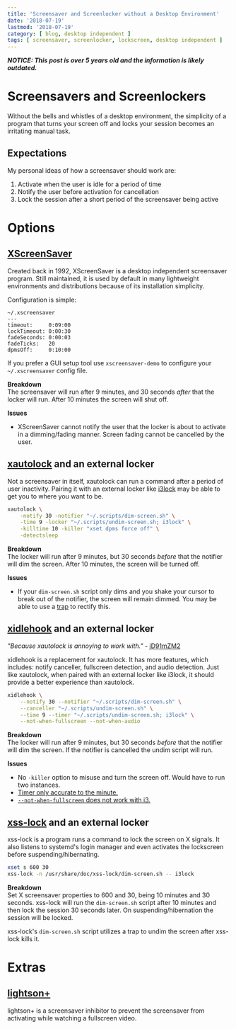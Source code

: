 ```yaml
---
title: 'Screensaver and Screenlocker without a Desktop Environment'
date: '2018-07-19'
lastmod: '2018-07-19'
category: [ blog, desktop independent ]
tags: [ screensaver, screenlocker, lockscreen, desktop independent ]
---
```


***NOTICE: This post is over 5 years old and the information is likely outdated.***

# Screensavers and Screenlockers
Without the bells and whistles of a desktop environment, the simplicity of a program that turns your screen off and locks your session becomes an irritating manual task.

## Expectations
My personal ideas of how a screensaver should work are:
1. Activate when the user is idle for a period of time
2. Notify the user before activation for cancellation
3. Lock the session after a short period of the screensaver being active



# Options

## [XScreenSaver](https://www.jwz.org/xscreensaver/)
Created back in 1992, XScreenSaver is a desktop independent screensaver program. Still maintained, it is used by default in many lightweight environments and distributions because of its installation simplicity.

Configuration is simple:
```
~/.xscreensaver
---
timeout:     0:09:00
lockTimeout: 0:00:30
fadeSeconds: 0:00:03
fadeTicks:   20
dpmsOff:     0:10:00
```
If you prefer a GUI setup tool use `xscreensaver-demo` to configure your `~/.xscreensaver` config file.

**Breakdown**  
The screensaver will run after 9 minutes, and 30 seconds *after* that the locker will run. After 10 minutes the screen will shut off.

**Issues**  
* XScreenSaver cannot notify the user that the locker is about to activate in a dimming/fading manner. Screen fading cannot be cancelled by the user.


## [xautolock](https://linux.die.net/man/1/xautolock) and an external locker
Not a screensaver in itself, xautolock can run a command after a period of user inactivity. Pairing it with an external locker like [i3lock](https://i3wm.org/i3lock/) may be able to get you to where you want to be.

```sh
xautolock \
    -notify 30 -notifier "~/.scripts/dim-screen.sh" \
    -time 9 -locker "~/.scripts/undim-screen.sh; i3lock" \
    -killtime 10 -killer "xset dpms force off" \
    -detectsleep
```

**Breakdown**  
The locker will run after 9 minutes, but 30 seconds *before* that the notifier will dim the screen.
After 10 minutes, the screen will be turned off.

**Issues**  
* If your `dim-screen.sh` script only dims and you shake your cursor to break out of the notifier, the screen will remain dimmed. You may be able to use a [trap](https://www.shellscript.sh/trap.html) to rectify this.


## [xidlehook](https://github.com/jD91mZM2/xidlehook) and an external locker 
*"Because xautolock is annoying to work with."* - [jD91mZM2](https://github.com/jD91mZM2)

xidlehook is a replacement for xautolock. It has more features, which includes: notify canceller, fullscreen detection, and audio detection. Just like xautolock, when paired with an external locker like i3lock, it should provide a better experience than xautolock.

```sh
xidlehook \
    --notify 30 --notifier "~/.scripts/dim-screen.sh" \
    --canceller "~/.scripts/undim-screen.sh" \
    --time 9 --timer "~/.scripts/undim-screen.sh; i3lock" \
    --not-when-fullscreen --not-when-audio
```

**Breakdown**  
The locker will run after 9 minutes, but 30 seconds *before* that the notifier will dim the screen.
If the notifier is cancelled the undim script will run.

**Issues**
* No `-killer` option to misuse and turn the screen off. Would have to run two instances.
* [Timer only accurate to the minute.](https://github.com/jD91mZM2/xidlehook/issues/6)
* [`--not-when-fullscreen` does not work with i3.](https://github.com/jD91mZM2/xidlehook/issues/5)


## [xss-lock](http://manpages.ubuntu.com/manpages/bionic/man1/xss-lock.1.html) and an external locker

xss-lock is a program runs a command to lock the screen on X signals. It also listens to systemd's login manager and even activates the lockscreen before suspending/hibernating.

```sh
xset s 600 30
xss-lock -n /usr/share/doc/xss-lock/dim-screen.sh -- i3lock
```

**Breakdown**  
Set X screensaver properties to 600 and 30, being 10 minutes and 30 seconds.
xss-lock will run the `dim-screen.sh` script after 10 minutes and then lock the session 30 seconds later.
On suspending/hibernation the session will be locked.

xss-lock's `dim-screen.sh` script utilizes a trap to undim the screen after xss-lock kills it.



# Extras

## [lightson+](https://github.com/devkral/lightsonplus)
lightson+ is a screensaver inhibitor to prevent the screensaver from activating while watching a fullscreen video.
